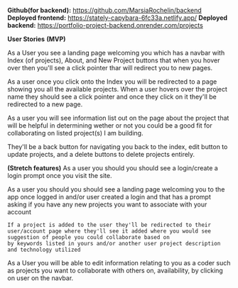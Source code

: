 **Github(for backend):** https://github.com/MarsiaRochelin/backend
**Deployed frontend:** https://stately-capybara-6fc33a.netlify.app/
**Deployed backend:** https://portfolio-project-backend.onrender.com/projects

**User Stories**
**(MVP)**

As a User you see a landing page welcoming you which has a navbar with Index (of projects), About, and New Project buttons that when you hover over then you'll see a click pointer thar will redirect you to new pages.

As a user once you click onto the Index you will be redirected to a page showing you all the available projects. When a user hovers over the project name they should see a click pointer and once they click on it they'll be redirected to a new page.

As a user you will see information list out on the page about the project that will be helpful in determining wether or not you could be a good fit for collaborating on listed project(s) I am building.

They'll be a back button for navigating you back to the index, edit button to update projects, and a delete buttons to delete projects entirely.

**(Stretch features)**
As a user you should you should see a login/create a login prompt once you visit the site.

As a user you should you should see a landing page welcoming you to the app once logged in and/or user created a login and that has a prompt asking if you have any new projects you want to associate with your account

    If a project is added to the user they'll be redirected to their user/account page where they'll see it added where you would see suggestion of people you could collaborate based on
    by keywords listed in yours and/or another user project description and technology utilized

As a User you will be able to edit information relating to you as a coder such as projects you want to collaborate with others on, availability, by clicking on user on the navbar.
